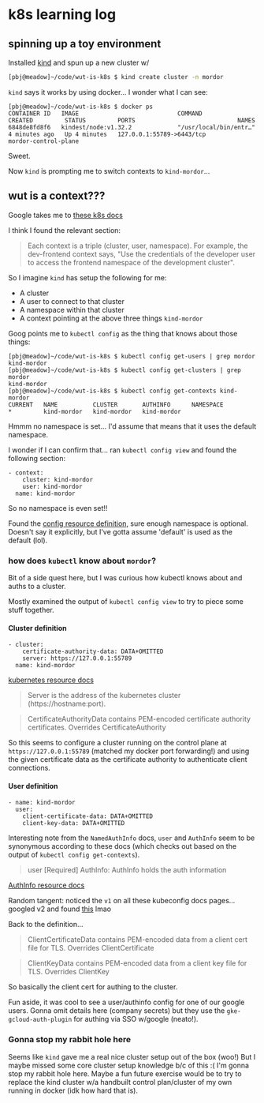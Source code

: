 # k8s learning log

## spinning up a toy environment

Installed [kind](https://kind.sigs.k8s.io/) and spun up a new cluster w/

```bash
[pbj@meadow]~/code/wut-is-k8s $ kind create cluster -n mordor
```

`kind` says it works by using docker... I wonder what I can see:

```
[pbj@meadow]~/code/wut-is-k8s $ docker ps
CONTAINER ID   IMAGE                            COMMAND                  CREATED         STATUS         PORTS                             NAMES
6848de8fd8f6   kindest/node:v1.32.2             "/usr/local/bin/entr…"   4 minutes ago   Up 4 minutes   127.0.0.1:55789->6443/tcp         mordor-control-plane
```

Sweet.

Now `kind` is prompting me to switch contexts to `kind-mordor`...

## wut is a context???

Google takes me to [these k8s
docs](https://kubernetes.io/docs/tasks/access-application-cluster/configure-access-multiple-clusters/)

I think I found the relevant section:

> Each context is a triple (cluster, user, namespace). For example, the dev-frontend context says,
> "Use the credentials of the developer user to access the frontend namespace of the development
> cluster".

So I imagine `kind` has setup the following for me:
- A cluster
- A user to connect to that cluster
- A namespace within that cluster
- A context pointing at the above three things `kind-mordor`

Goog points me to `kubectl config` as the thing that knows about those things:

```
[pbj@meadow]~/code/wut-is-k8s $ kubectl config get-users | grep mordor
kind-mordor
[pbj@meadow]~/code/wut-is-k8s $ kubectl config get-clusters | grep mordor
kind-mordor
[pbj@meadow]~/code/wut-is-k8s $ kubectl config get-contexts kind-mordor
CURRENT   NAME          CLUSTER       AUTHINFO      NAMESPACE
*         kind-mordor   kind-mordor   kind-mordor
```

Hmmm no namespace is set... I'd assume that means that it uses the default namespace.

I wonder if I can confirm that... ran `kubectl config view` and found the following section:

```
- context:
    cluster: kind-mordor
    user: kind-mordor
  name: kind-mordor
```

So no namespace is even set!!

Found the [config resource
definition](https://kubernetes.io/docs/reference/config-api/kubeconfig.v1/#Context), sure enough
namespace is optional. Doesn't say it explicitly, but I've gotta assume 'default' is used as the
default (lol).

### how does `kubectl` know about `mordor`?

Bit of a side quest here, but I was curious how kubectl knows about and auths to a cluster.

Mostly examined the output of `kubectl config view` to try to piece some stuff together.

#### Cluster definition

```
- cluster:
    certificate-authority-data: DATA+OMITTED
    server: https://127.0.0.1:55789
  name: kind-mordor
```

[kubernetes resource docs](https://kubernetes.io/docs/reference/config-api/kubeconfig.v1/#Cluster)

> Server is the address of the kubernetes cluster (https://hostname:port).

> CertificateAuthorityData contains PEM-encoded certificate authority certificates. Overrides
> CertificateAuthority

So this seems to configure a cluster running on the control plane at `https://127.0.0.1:55789`
(matched my docker port forwarding!) and using the given certificate data as the certificate
authority to authenticate client connections.

#### User definition
```
- name: kind-mordor
  user:
    client-certificate-data: DATA+OMITTED
    client-key-data: DATA+OMITTED
```

Interesting note from the `NamedAuthInfo` docs, `user` and `AuthInfo` seem to be synonymous
according to these docs (which checks out based on the output of `kubectl config get-contexts`).

> user [Required] AuthInfo: AuthInfo holds the auth information

[AuthInfo resource docs](https://kubernetes.io/docs/reference/config-api/kubeconfig.v1/#AuthInfo)

Random tangent: noticed the `v1` on all these kubeconfig docs pages... googled v2 and found 
[this](https://github.com/kubernetes/kubernetes/issues/30395) lmao

Back to the definition...

> ClientCertificateData contains PEM-encoded data from a client cert file for TLS. Overrides
> ClientCertificate

> ClientKeyData contains PEM-encoded data from a client key file for TLS. Overrides ClientKey

So basically the client cert for authing to the cluster.

Fun aside, it was cool to see a user/authinfo config for one of our google users.
Gonna omit details here (company secrets) but they use the `gke-gcloud-auth-plugin`
for authing via SSO w/google (neato!).

### Gonna stop my rabbit hole here
Seems like `kind` gave me a real nice cluster setup out of the box (woo!)
But I maybe missed some core cluster setup knowledge b/c of this :(
I'm gonna stop my rabbit hole here. Maybe a fun future exercise would be to try to replace the kind
cluster w/a handbuilt control plan/cluster of my own running in docker (idk how hard that is).
